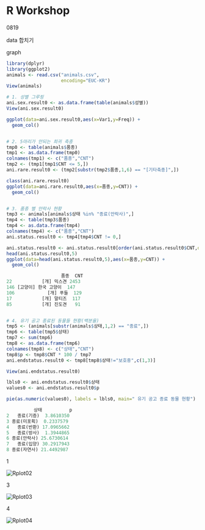 # R Workshop

0819

data 합치기

graph

```R
library(dplyr)
library(ggplot2)
animals <- read.csv("animals.csv",
                    encoding="EUC-KR")
View(animals)

# 1. 성별 그루핑
ani.sex.result0 <- as.data.frame(table(animals$성별))
View(ani.sex.result0)

ggplot(data=ani.sex.result0,aes(x=Var1,y=Freq)) +
  geom_col() 


# 2. 5마리가 안되는 희귀 축종
tmp0 <- table(animals$품종)
tmp1 <- as.data.frame(tmp0)
colnames(tmp1) <- c("품종","CNT")
tmp2 <- (tmp1[tmp1$CNT <= 5,])
ani.rare.result0 <- (tmp2[substr(tmp2$품종,1,6) == "[기타축종]",])

class(ani.rare.result0)
ggplot(data=ani.rare.result0,aes(x=품종,y=CNT)) +
  geom_col()


# 3. 품종 별 안락사 현황
tmp3 <- animals[animals$상태 %in% "종료(안락사)",]
tmp4 <- table(tmp3$품종)
tmp4 <- as.data.frame(tmp4)
colnames(tmp4) <- c("품종","CNT")
ani.status.result0 <- tmp4[tmp4$CNT != 0,]

ani.status.result0 <- ani.status.result0[order(ani.status.result0$CNT,decreasing = T),]
head(ani.status.result0,5)
ggplot(data=head(ani.status.result0,5),aes(x=품종,y=CNT)) +
  geom_col()

                    품종  CNT
22           [개] 믹스견 2453
146 [고양이] 한국 고양이  147
106            [개] 푸들  129
17           [개] 말티즈  117
85           [개] 진도견   91


# 4. 유기 공고 종료된 동물들 현황(백분율)
tmp5 <- (animals[substr(animals$상태,1,2) == "종료",])
tmp6 <- table(tmp5$상태)
tmp7 <- sum(tmp6)
tmp8 <- as.data.frame(tmp6)
colnames(tmp8) <- c("상태","CNT")
tmp8$p <- tmp8$CNT * 100 / tmp7
ani.endstatus.result0 <- tmp8[tmp8$상태!="보호중",c(1,3)]

View(ani.endstatus.result0)

lbls0 <- ani.endstatus.result0$상태
values0 <- ani.endstatus.result0$p

pie(as.numeric(values0), labels = lbls0, main=" 유기 공고 종료 동물 현황")

          상태          p
2   종료(기증)  3.8610350
3 종료(미포획)  0.2337579
4   종료(반환) 17.0965662
5   종료(방사)  1.3944865
6 종료(안락사) 25.6730614
7   종료(입양) 30.2917943
8 종료(자연사) 21.4492987

```

1

![Rplot02](https://user-images.githubusercontent.com/50862497/63259379-2bbc2680-c2b9-11e9-84d0-d78091070e0b.jpeg)

3

![Rplot03](https://user-images.githubusercontent.com/50862497/63259451-66be5a00-c2b9-11e9-8110-cabeffe0ff70.jpeg)

4

![Rplot04](https://user-images.githubusercontent.com/50862497/63259502-86558280-c2b9-11e9-9aa7-0473f99e3ef0.jpeg)



